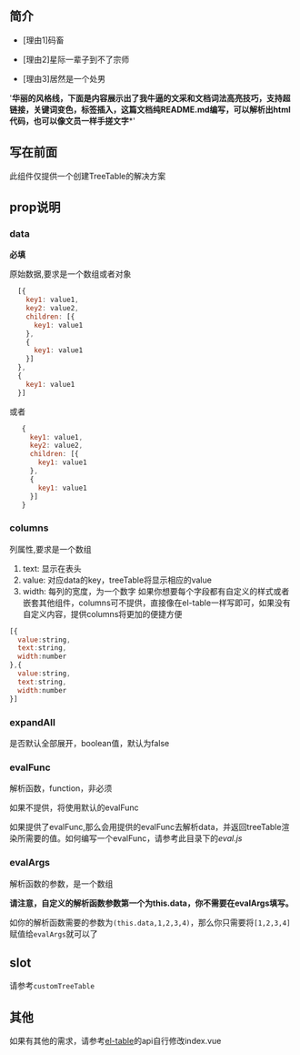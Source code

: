 
## 简介



- [理由1]码畜

- [理由2]星际一辈子到不了宗师

- [理由3]居然是一个处男



'********华丽的风格线，下面是内容展示出了我牛逼的文采和文档词法高亮技巧，支持超链接，关键词变色，标签插入，这篇文档纯README.md编写，可以解析出html代码，也可以像文员一样手搓文字*********'


## 写在前面
此组件仅提供一个创建TreeTable的解决方案

## prop说明
### data
  **必填**

  原始数据,要求是一个数组或者对象
  ```javascript
    [{
      key1: value1,
      key2: value2,
      children: [{
        key1: value1
      },
      {
        key1: value1
      }]
    },
    {
      key1: value1
    }]
  ```
  或者
 ```javascript
    {
      key1: value1,
      key2: value2,
      children: [{
        key1: value1
      },
      {
        key1: value1
      }]
    }
  ```

### columns
  列属性,要求是一个数组

  1. text: 显示在表头
  2. value: 对应data的key，treeTable将显示相应的value
  3. width: 每列的宽度，为一个数字
  如果你想要每个字段都有自定义的样式或者嵌套其他组件，columns可不提供，直接像在el-table一样写即可，如果没有自定义内容，提供columns将更加的便捷方便
  ```javascript
  [{
    value:string,
    text:string,
    width:number
  },{
    value:string,
    text:string,
    width:number
  }]
  ```

### expandAll
  是否默认全部展开，boolean值，默认为false

### evalFunc
  解析函数，function，非必须

  如果不提供，将使用默认的evalFunc

  如果提供了evalFunc,那么会用提供的evalFunc去解析data，并返回treeTable渲染所需要的值。如何编写一个evalFunc，请参考此目录下的*eval.js*

### evalArgs
  解析函数的参数，是一个数组

  **请注意，自定义的解析函数参数第一个为this.data，你不需要在evalArgs填写。**

  如你的解析函数需要的参数为`(this.data,1,2,3,4)`，那么你只需要将`[1,2,3,4]`赋值给`evalArgs`就可以了

 ## slot
 请参考`customTreeTable`

 ## 其他
  如果有其他的需求，请参考[el-table](http://element-cn.eleme.io/#/en-US/component/table)的api自行修改index.vue
